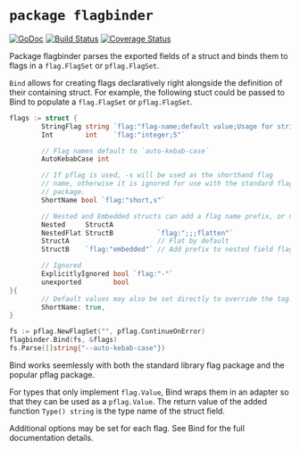 # `package flagbinder`

[![GoDoc](https://godoc.org/github.com/AdamSLevy/flagbinder?status.svg)](https://godoc.org/github.com/AdamSLevy/flagbinder)
[![Build Status](https://travis-ci.org/AdamSLevy/flagbinder.svg?branch=master)](https://travis-ci.org/AdamSLevy/flagbinder)
[![Coverage Status](https://coveralls.io/repos/github/AdamSLevy/flagbinder/badge.svg?branch=master)](https://coveralls.io/github/AdamSLevy/flagbinder?branch=master)

Package flagbinder parses the exported fields of a struct and binds them to
flags in a `flag.FlagSet` or `pflag.FlagSet`.

`Bind` allows for creating flags declaratively right alongside the definition
of their containing struct. For example, the following stuct could be passed
to Bind to populate a `flag.FlagSet` or `pflag.FlagSet`.

```go
flags := struct {
        StringFlag string `flag:"flag-name;default value;Usage for string-flag"`
        Int        int    `flag:"integer;5"`

        // Flag names default to `auto-kebab-case`
        AutoKebabCase int

        // If pflag is used, -s will be used as the shorthand flag
        // name, otherwise it is ignored for use with the standard flag
        // package.
        ShortName bool `flag:"short,s"`

        // Nested and Embedded structs can add a flag name prefix, or not.
        Nested     StructA
        NestedFlat StructB           `flag:";;;flatten"`
        StructA                      // Flat by default
        StructB    `flag:"embedded"` // Add prefix to nested field flag names.

        // Ignored
        ExplicitlyIgnored bool `flag:"-"`
        unexported        bool
}{
        // Default values may also be set directly to override the tag.
        ShortName: true,
}

fs := pflag.NewFlagSet("", pflag.ContinueOnError)
flagbinder.Bind(fs, &flags)
fs.Parse([]string{"--auto-kebab-case"})
```

Bind works seemlessly with both the standard library flag package and the
popular pflag package.

For types that only implement `flag.Value`, Bind wraps them in an adapter so
that they can be used as a `pflag.Value`. The return value of the added
function `Type() string` is the type name of the struct field.

Additional options may be set for each flag. See Bind for the full
documentation details.
